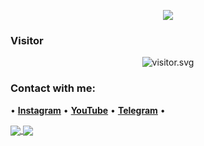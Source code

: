 <p align="center">
<a href="https://ditzzsenpai.wtf"><img align="center" src="https://github-cardname.caliph.my.id/api?name=Ditzzy&description=Hi,%20i%27m%20Ditzzy%20and%20i%27m%20just%20a%20newbie%20programmer%20Nice%20to%20meet%20you%20%F0%9F%91%8B&image=https://avatars.githubusercontent.com/wffzy&usqp=CAU&backgroundColor=%23ecf0f1&instagram=@zyfn.dev&github=Wffzy&pattern=ticTacToe&colorPattern=%23eaeaea&site=ditzzsenpai.wtf"/></a>
</p>

 
 
<h3 align="left">Visitor</h3>
<p align="center">
<img src="https://count.caliphdev.my.id/get/@wffzy?theme=rule34" alt="visitor.svg">
</p>

<p align="center">
  <h3 align="left">Contact with me:</h3>
  • <a href="//instagram.com/wffzy"><strong>Instagram</strong></a> •
  <a href="//youtube.com/@zavyer"><strong>YouTube</strong></a> •
  <a href="//t.me/zeccto"><strong>Telegram</strong></a> •
</p>
<a href="https://github.com/wffzy">
  <img align="center" src="https://github-readme-stats.vercel.app/api?username=wffzy&count_private=true&show_icons=true&theme=chartreuse-dark" />
</a>
<a href="https://github.com/wffzy">
  <img align="center" src="https://github-readme-stats.vercel.app/api/top-langs/?username=wffzy&layout=compact&theme=chartreuse-dark&langs_count=8" />
</a>
